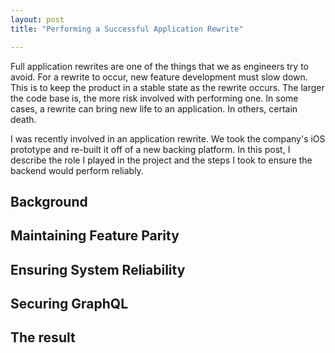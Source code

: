 ```yaml
---
layout: post
title: "Performing a Successful Application Rewrite"

---
```


Full application rewrites are one of the things that we as engineers try to avoid.
For a rewrite to occur, new feature development must slow down.
This is to keep the product in a stable state as the rewrite occurs. 
The larger the code base is, the more risk involved with performing one. 
In some cases, a rewrite can bring new life to an application.
In others, certain death.

I was recently involved in an application rewrite.
We took the company's iOS prototype and re-built it off of a new backing platform.
In this post, I describe the role I played in the project and the steps I took to ensure the backend would perform reliably.

<!--more-->

## Background



## Maintaining Feature Parity

## Ensuring System Reliability

## Securing GraphQL

## The result